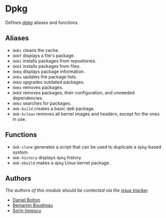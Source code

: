# Dpkg

Defines [*dpkg*][1] aliases and functions.

## Aliases

- `debc` cleans the cache.
- `debf` displays a file's package.
- `debi` installs packages from repositories.
- `debI` installs packages from files.
- `debq` displays package information.
- `debu` updates the package lists.
- `debU` upgrades outdated packages.
- `debx` removes packages.
- `debX` removes packages, their configuration, and unneeded dependencies.
- `debs` searches for packages.
- `deb-build` creates a basic deb package.
- `deb-kclean` removes all kernel images and headers, except for the ones in
  use.

## Functions

- `deb-clone` generates a script that can be used to duplicate a `dpkg`-based
  system.
- `deb-history` displays `dpkg` history.
- `deb-kbuild` makes a `dpkg` Linux kernel package.

## Authors

*The authors of this module should be contacted via the [issue tracker][2].*

- [Daniel Bolton](https://github.com/dbb)
- [Benjamin Boudreau](https://github.com/dreur)
- [Sorin Ionescu](https://github.com/sorin-ionescu)

[1]: https://wiki.debian.org/Teams/Dpkg
[2]: https://github.com/sorin-ionescu/prezto/issues

